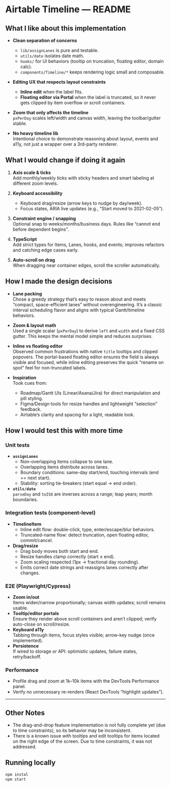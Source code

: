 # Airtable Timeline — README

## What I like about this implementation

- **Clean separation of concerns**  
  - `lib/assignLanes` is pure and testable.  
  - `utils/date` isolates date math.  
  - `hooks/` for UI behaviors (tooltip on truncation, floating editor, domain calc).  
  - `components/Timeline/*` keeps rendering logic small and composable.

- **Editing UX that respects layout constraints**  
  - **Inline edit** when the label fits.  
  - **Floating editor via Portal** when the label is truncated, so it never gets clipped by item overflow or scroll containers.

- **Zoom that only affects the timeline**  
  `pxPerDay` scales left/width and canvas width, leaving the toolbar/gutter stable.

- **No heavy timeline lib**  
  Intentional choice to demonstrate reasoning about layout, events and a11y, not just a wrapper over a 3rd-party renderer.


## What I would change if doing it again

1. **Axis scale & ticks**  
   Add monthly/weekly ticks with sticky headers and smart labeling at different zoom levels.

2. **Keyboard accessibility**  
   - Keyboard drag/resize (arrow keys to nudge by day/week).  
   - Focus states, ARIA live updates (e.g., “Start moved to 2021-02-05”).

3. **Constraint engine / snapping**  
   Optional snap to weeks/months/business days. Rules like “cannot end before dependent begins”.

4. **TypeScript**  
   Add strict types for Items, Lanes, hooks, and events; improves refactors and catching edge cases early.

5. **Auto-scroll on drag**  
   When dragging near container edges, scroll the scroller automatically.


## How I made the design decisions

- **Lane packing**  
  Chose a greedy strategy that’s easy to reason about and meets “compact, space-efficient lanes” without overengineering. It’s a classic interval scheduling flavor and aligns with typical Gantt/timeline behaviors.

- **Zoom & layout math**  
  Used a single scalar (`pxPerDay`) to derive `left` and `width` and a fixed CSS gutter. This keeps the mental model simple and reduces surprises.

- **Inline vs floating editor**  
  Observed common frustrations with native `title` tooltips and clipped popovers. The portal-based floating editor ensures the field is always visible and focused, while inline editing preserves the quick “rename on spot” feel for non-truncated labels.

- **Inspiration**  
  Took cues from:
  - Roadmap/Gantt UIs (Linear/Asana/Jira) for direct manipulation and pill styling.
  - Figma/Design tools for resize handles and lightweight “selection” feedback.
  - Airtable’s clarity and spacing for a light, readable look.


## How I would test this with more time

### Unit tests
- **`assignLanes`**  
  - Non-overlapping items collapse to one lane.  
  - Overlapping items distribute across lanes.  
  - Boundary conditions: same-day start/end, touching intervals (end == next start).  
  - Stability: sorting tie-breakers (start equal → end order).
- **`utils/date`**  
  `parseDay` and `toISO` are inverses across a range; leap years; month boundaries.

### Integration tests (component-level)
- **TimelineItem**  
  - Inline edit flow: double-click, type, enter/escape/blur behaviors.  
  - Truncated-name flow: detect truncation, open floating editor, commit/cancel.  
- **Drag/resize**  
  - Drag body moves both start and end.  
  - Resize handles clamp correctly (start ≤ end).  
  - Zoom scaling respected (1px → fractional day rounding).  
  - Emits correct date strings and reassigns lanes correctly after changes.

### E2E (Playwright/Cypress)
- **Zoom in/out**  
  Items widen/narrow proportionally; canvas width updates; scroll remains usable.
- **Tooltip/editor portals**  
  Ensure they render above scroll containers and aren’t clipped; verify auto-close on scroll/resize.
- **Keyboard a11y**  
  Tabbing through items, focus styles visible; arrow-key nudge (once implemented).
- **Persistence**  
  If wired to storage or API: optimistic updates, failure states, retry/backoff.

### Performance
- Profile drag and zoom at 1k–10k items with the DevTools Performance panel.  
- Verify no unnecessary re-renders (React DevTools “highlight updates”).

---

## Other Notes
- The drag-and-drop feature implementation is not fully complete yet (due to time constraints), so its behavior may be inconsistent.
- There is a known issue with tooltips and edit tooltips for items located on the right edge of the screen. Due to time constraints, it was not addressed.

## Running locally

```bash
npm instal
npm start
